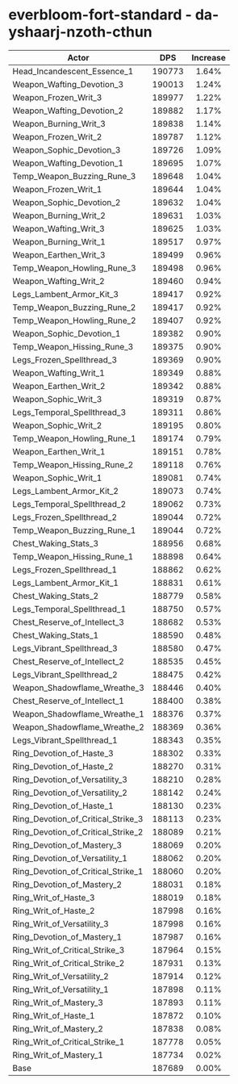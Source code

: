 # everbloom-fort-standard - da-yshaarj-nzoth-cthun
| Actor | DPS | Increase |
|---|:---:|:---:|
|Head_Incandescent_Essence_1|190773|1.64%|
|Weapon_Wafting_Devotion_3|190013|1.24%|
|Weapon_Frozen_Writ_3|189977|1.22%|
|Weapon_Wafting_Devotion_2|189882|1.17%|
|Weapon_Burning_Writ_3|189838|1.14%|
|Weapon_Frozen_Writ_2|189787|1.12%|
|Weapon_Sophic_Devotion_3|189726|1.09%|
|Weapon_Wafting_Devotion_1|189695|1.07%|
|Temp_Weapon_Buzzing_Rune_3|189648|1.04%|
|Weapon_Frozen_Writ_1|189644|1.04%|
|Weapon_Sophic_Devotion_2|189632|1.04%|
|Weapon_Burning_Writ_2|189631|1.03%|
|Weapon_Wafting_Writ_3|189625|1.03%|
|Weapon_Burning_Writ_1|189517|0.97%|
|Weapon_Earthen_Writ_3|189499|0.96%|
|Temp_Weapon_Howling_Rune_3|189498|0.96%|
|Weapon_Wafting_Writ_2|189460|0.94%|
|Legs_Lambent_Armor_Kit_3|189417|0.92%|
|Temp_Weapon_Buzzing_Rune_2|189417|0.92%|
|Temp_Weapon_Howling_Rune_2|189407|0.92%|
|Weapon_Sophic_Devotion_1|189382|0.90%|
|Temp_Weapon_Hissing_Rune_3|189375|0.90%|
|Legs_Frozen_Spellthread_3|189369|0.90%|
|Weapon_Wafting_Writ_1|189349|0.88%|
|Weapon_Earthen_Writ_2|189342|0.88%|
|Weapon_Sophic_Writ_3|189319|0.87%|
|Legs_Temporal_Spellthread_3|189311|0.86%|
|Weapon_Sophic_Writ_2|189195|0.80%|
|Temp_Weapon_Howling_Rune_1|189174|0.79%|
|Weapon_Earthen_Writ_1|189151|0.78%|
|Temp_Weapon_Hissing_Rune_2|189118|0.76%|
|Weapon_Sophic_Writ_1|189081|0.74%|
|Legs_Lambent_Armor_Kit_2|189073|0.74%|
|Legs_Temporal_Spellthread_2|189062|0.73%|
|Legs_Frozen_Spellthread_2|189044|0.72%|
|Temp_Weapon_Buzzing_Rune_1|189044|0.72%|
|Chest_Waking_Stats_3|188956|0.68%|
|Temp_Weapon_Hissing_Rune_1|188898|0.64%|
|Legs_Frozen_Spellthread_1|188862|0.62%|
|Legs_Lambent_Armor_Kit_1|188831|0.61%|
|Chest_Waking_Stats_2|188779|0.58%|
|Legs_Temporal_Spellthread_1|188750|0.57%|
|Chest_Reserve_of_Intellect_3|188682|0.53%|
|Chest_Waking_Stats_1|188590|0.48%|
|Legs_Vibrant_Spellthread_3|188580|0.47%|
|Chest_Reserve_of_Intellect_2|188535|0.45%|
|Legs_Vibrant_Spellthread_2|188475|0.42%|
|Weapon_Shadowflame_Wreathe_3|188446|0.40%|
|Chest_Reserve_of_Intellect_1|188400|0.38%|
|Weapon_Shadowflame_Wreathe_1|188376|0.37%|
|Weapon_Shadowflame_Wreathe_2|188369|0.36%|
|Legs_Vibrant_Spellthread_1|188343|0.35%|
|Ring_Devotion_of_Haste_3|188302|0.33%|
|Ring_Devotion_of_Haste_2|188270|0.31%|
|Ring_Devotion_of_Versatility_3|188210|0.28%|
|Ring_Devotion_of_Versatility_2|188142|0.24%|
|Ring_Devotion_of_Haste_1|188130|0.23%|
|Ring_Devotion_of_Critical_Strike_3|188113|0.23%|
|Ring_Devotion_of_Critical_Strike_2|188089|0.21%|
|Ring_Devotion_of_Mastery_3|188069|0.20%|
|Ring_Devotion_of_Versatility_1|188062|0.20%|
|Ring_Devotion_of_Critical_Strike_1|188060|0.20%|
|Ring_Devotion_of_Mastery_2|188031|0.18%|
|Ring_Writ_of_Haste_3|188019|0.18%|
|Ring_Writ_of_Haste_2|187998|0.16%|
|Ring_Writ_of_Versatility_3|187998|0.16%|
|Ring_Devotion_of_Mastery_1|187987|0.16%|
|Ring_Writ_of_Critical_Strike_3|187964|0.15%|
|Ring_Writ_of_Critical_Strike_2|187931|0.13%|
|Ring_Writ_of_Versatility_2|187914|0.12%|
|Ring_Writ_of_Versatility_1|187898|0.11%|
|Ring_Writ_of_Mastery_3|187893|0.11%|
|Ring_Writ_of_Haste_1|187872|0.10%|
|Ring_Writ_of_Mastery_2|187838|0.08%|
|Ring_Writ_of_Critical_Strike_1|187778|0.05%|
|Ring_Writ_of_Mastery_1|187734|0.02%|
|Base|187689|0.00%|
